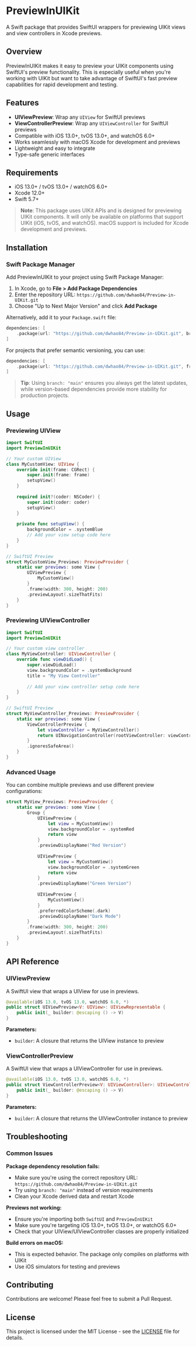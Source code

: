 # PreviewInUIKit

A Swift package that provides SwiftUI wrappers for previewing UIKit views and view controllers in Xcode previews.

## Overview

PreviewInUIKit makes it easy to preview your UIKit components using SwiftUI's preview functionality. This is especially useful when you're working with UIKit but want to take advantage of SwiftUI's fast preview capabilities for rapid development and testing.

## Features

- **UIViewPreview**: Wrap any `UIView` for SwiftUI previews
- **ViewControllerPreview**: Wrap any `UIViewController` for SwiftUI previews
- Compatible with iOS 13.0+, tvOS 13.0+, and watchOS 6.0+
- Works seamlessly with macOS Xcode for development and previews
- Lightweight and easy to integrate
- Type-safe generic interfaces

## Requirements

- iOS 13.0+ / tvOS 13.0+ / watchOS 6.0+
- Xcode 12.0+
- Swift 5.7+

> **Note**: This package uses UIKit APIs and is designed for previewing UIKit components. It will only be available on platforms that support UIKit (iOS, tvOS, and watchOS). macOS support is included for Xcode development and previews.

## Installation

### Swift Package Manager

Add PreviewInUIKit to your project using Swift Package Manager:

1. In Xcode, go to **File > Add Package Dependencies**
2. Enter the repository URL: `https://github.com/dwhao84/Preview-in-UIKit.git`
3. Choose "Up to Next Major Version" and click **Add Package**

Alternatively, add it to your `Package.swift` file:

```swift
dependencies: [
    .package(url: "https://github.com/dwhao84/Preview-in-UIKit.git", branch: "main")
]
```

For projects that prefer semantic versioning, you can use:

```swift
dependencies: [
    .package(url: "https://github.com/dwhao84/Preview-in-UIKit.git", from: "0.1.0")
]
```

> **Tip**: Using `branch: "main"` ensures you always get the latest updates, while version-based dependencies provide more stability for production projects.

## Usage

### Previewing UIView

```swift
import SwiftUI
import PreviewInUIKit

// Your custom UIView
class MyCustomView: UIView {
    override init(frame: CGRect) {
        super.init(frame: frame)
        setupView()
    }
    
    required init?(coder: NSCoder) {
        super.init(coder: coder)
        setupView()
    }
    
    private func setupView() {
        backgroundColor = .systemBlue
        // Add your view setup code here
    }
}

// SwiftUI Preview
struct MyCustomView_Previews: PreviewProvider {
    static var previews: some View {
        UIViewPreview {
            MyCustomView()
        }
        .frame(width: 300, height: 200)
        .previewLayout(.sizeThatFits)
    }
}
```

### Previewing UIViewController

```swift
import SwiftUI
import PreviewInUIKit

// Your custom view controller
class MyViewController: UIViewController {
    override func viewDidLoad() {
        super.viewDidLoad()
        view.backgroundColor = .systemBackground
        title = "My View Controller"
        
        // Add your view controller setup code here
    }
}

// SwiftUI Preview
struct MyViewController_Previews: PreviewProvider {
    static var previews: some View {
        ViewControllerPreview {
            let viewController = MyViewController()
            return UINavigationController(rootViewController: viewController)
        }
        .ignoresSafeArea()
    }
}
```

### Advanced Usage

You can combine multiple previews and use different preview configurations:

```swift
struct MyView_Previews: PreviewProvider {
    static var previews: some View {
        Group {
            UIViewPreview {
                let view = MyCustomView()
                view.backgroundColor = .systemRed
                return view
            }
            .previewDisplayName("Red Version")
            
            UIViewPreview {
                let view = MyCustomView()
                view.backgroundColor = .systemGreen
                return view
            }
            .previewDisplayName("Green Version")
            
            UIViewPreview {
                MyCustomView()
            }
            .preferredColorScheme(.dark)
            .previewDisplayName("Dark Mode")
        }
        .frame(width: 300, height: 200)
        .previewLayout(.sizeThatFits)
    }
}
```

## API Reference

### UIViewPreview

A SwiftUI view that wraps a UIView for use in previews.

```swift
@available(iOS 13.0, tvOS 13.0, watchOS 6.0, *)
public struct UIViewPreview<V: UIView>: UIViewRepresentable {
    public init(_ builder: @escaping () -> V)
}
```

**Parameters:**
- `builder`: A closure that returns the UIView instance to preview

### ViewControllerPreview

A SwiftUI view that wraps a UIViewController for use in previews.

```swift
@available(iOS 13.0, tvOS 13.0, watchOS 6.0, *)
public struct ViewControllerPreview<V: UIViewController>: UIViewControllerRepresentable {
    public init(_ builder: @escaping () -> V)
}
```

**Parameters:**
- `builder`: A closure that returns the UIViewController instance to preview

## Troubleshooting

### Common Issues

**Package dependency resolution fails:**
- Make sure you're using the correct repository URL: `https://github.com/dwhao84/Preview-in-UIKit.git`
- Try using `branch: "main"` instead of version requirements
- Clean your Xcode derived data and restart Xcode

**Previews not working:**
- Ensure you're importing both `SwiftUI` and `PreviewInUIKit`
- Make sure you're targeting iOS 13.0+, tvOS 13.0+, or watchOS 6.0+
- Check that your UIView/UIViewController classes are properly initialized

**Build errors on macOS:**
- This is expected behavior. The package only compiles on platforms with UIKit
- Use iOS simulators for testing and previews

## Contributing

Contributions are welcome! Please feel free to submit a Pull Request.

## License

This project is licensed under the MIT License - see the [LICENSE](LICENSE) file for details.